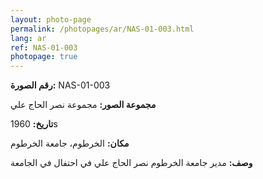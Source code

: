 ```yaml
---
layout: photo-page
permalink: /photopages/ar/NAS-01-003.html
lang: ar
ref: NAS-01-003
photopage: true
---
```


**رقم الصورة:** NAS-01-003

**مجموعة الصور:** مجموعة نصر الحاج علي

**تاريخ:**  1960s

**مكان:** الخرطوم، جامعة الخرطوم

**وصف:** مدير جامعة الخرطوم نصر الحاج علي في احتفال في الجامعة
